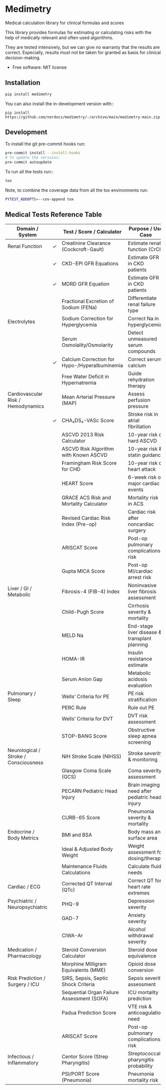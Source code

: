 # Medimetry

Medical calculation library for clinical formulas and scores

This library provides formulas for estimatng or calculating risks with the help of medically relevant and
often used algorithms.

They are tested intensively, but we can give no warranty that the results are correct. Especially, results must not
be taken for granted as basis for clinical decision-making.

* Free software: MIT license

## Installation

```bash
pip install medimetry
```

You can also install the in-development version with::

    pip install https://github.com/nerdocs/medimetry/-/archive/main/medimetry-main.zip


## Development

To install the git pre-commit hooks run:
```bash
pre-commit install --install-hooks
# To update the versions:
pre-commit autoupdate
```

To run all the tests run::

```bash
tox
```

Note, to combine the coverage data from all the tox environments run:

```bash
PYTEST_ADDOPTS=--cov-append tox
```

## Medical Tests Reference Table

| Domain / System                     |   | Test / Score / Calculator                          | Purpose / Use Case                                 |
|-------------------------------------|---|----------------------------------------------------|----------------------------------------------------|
| Renal Function          | ✓ | Creatinine Clearance (Cockcroft-Gault)             | Estimate renal function (CrCl)                     |
|                                     | ✓ | CKD-EPI GFR Equations                              | Estimate GFR in CKD patients                       |
|                                     | ✓ | MDRD GFR Equation                                  | Estimate GFR in CKD patients                       |
|                                    |   | Fractional Excretion of Sodium (FENa)              | Differentiate renal failure type                   |
| Electrolytes                                    |   | Sodium Correction for Hyperglycemia                | Correct Na in hyperglycemia                        |
|                                     |   | Serum Osmolality/Osmolarity                        | Detect unmeasured serum compounds                  |
|                                     | ✓ | Calcium Correction for Hypo-/Hyperalbuminemia      | Correct serum calcium                              |
|                                     |   | Free Water Deficit in Hypernatremia                | Guide rehydration therapy                          |
| Cardiovascular Risk / Hemodynamics  |   | Mean Arterial Pressure (MAP)                       | Assess perfusion pressure                          |
|                                     | ✓ | CHA₂DS₂-VASc Score                                 | Stroke risk in atrial fibrillation                 |
|                                     |   | ASCVD 2013 Risk Calculator                         | 10-year risk of hard ASCVD                         |
|                                     |   | ASCVD Risk Algorithm with Known ASCVD              | 10-year risk & statin guidance                     |
|                                     |   | Framingham Risk Score for CHD                      | 10-year risk of heart attack                       |
|                                     |   | HEART Score                                        | 6-week risk of major cardiac events                |
|                                     |   | GRACE ACS Risk and Mortality Calculator            | Mortality risk in ACS                              |
|                                     |   | Revised Cardiac Risk Index (Pre-op)                | Cardiac risk after noncardiac surgery              |
|                                     |   | ARISCAT Score                                      | Post-op pulmonary complications risk               |
|                                     |   | Gupta MICA Score                                   | Post-op MI/cardiac arrest risk                     |
| Liver / GI / Metabolic              |   | Fibrosis-4 (FIB-4) Index                           | Noninvasive liver fibrosis assessment              |
|                                     |   | Child-Pugh Score                                   | Cirrhosis severity & mortality                     |
|                                     |   | MELD Na                                            | End-stage liver disease & transplant planning      |
|                                     |   | HOMA-IR                                            | Insulin resistance estimate                        |
|                                     |   | Serum Anion Gap                                    | Metabolic acidosis evaluation                      |
| Pulmonary / Sleep                   |   | Wells’ Criteria for PE                             | PE risk stratification                             |
|                                     |   | PERC Rule                                          | Rule out PE                                        |
|                                     |   | Wells’ Criteria for DVT                            | DVT risk assessment                                |
|                                     |   | STOP-BANG Score                                    | Obstructive sleep apnea screening                  |
| Neurological / Stroke / Consciousness |   | NIH Stroke Scale (NIHSS)                           | Stroke severity & monitoring                       |
|                                     |   | Glasgow Coma Scale (GCS)                           | Coma severity assessment                           |
|                                     |   | PECARN Pediatric Head Injury                       | Brain imaging need after pediatric head injury     |
|                                     |   | CURB-65 Score                                      | Pneumonia severity & mortality                     |
| Endocrine / Body Metrics            |   | BMI and BSA                                        | Body mass and surface area                         |
|                                     |   | Ideal & Adjusted Body Weight                       | Weight assessment for dosing/therapy               |
|                                     |   | Maintenance Fluids Calculations                    | Calculate fluid needs                              |
| Cardiac / ECG                       |   | Corrected QT Interval (QTc)                        | Correct QT for heart rate extremes                 |
| Psychiatric / Neuropsychiatric      |   | PHQ-9                                              | Depression severity                                |
|                                     |   | GAD-7                                              | Anxiety severity                                   |
|                                     |   | CIWA-Ar                                            | Alcohol withdrawal severity                        |
| Medication / Pharmacology           |   | Steroid Conversion Calculator                      | Steroid dose equivalence                           |
|                                     |   | Morphine Milligram Equivalents (MME)               | Opioid dose conversion                             |
| Risk Prediction / Surgery / ICU     |   | SIRS, Sepsis, Septic Shock Criteria                | Sepsis severity assessment                         |
|                                     |   | Sequential Organ Failure Assessment (SOFA)         | ICU mortality prediction                           |
|                                     |   | Padua Prediction Score                             | VTE risk & anticoagulation need                    |
|                                     |   | ARISCAT Score                                      | Post-op pulmonary complications risk               |
| Infectious / Inflammatory           |   | Centor Score (Strep Pharyngitis)                   | Streptococcal pharyngitis probability              |
|                                     |   | PSI/PORT Score (Pneumonia)                         | Pneumonia mortality risk                           |
